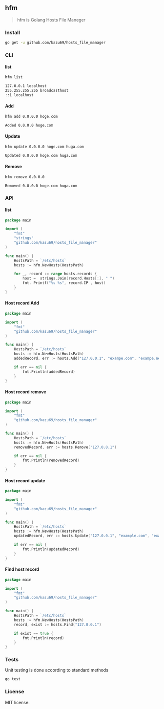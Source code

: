 ## hfm

> hfm is Golang Hosts File Maneger

### Install

```sh
go get -u github.com/kazu69/hosts_file_manager
```

### CLI

#### list

```sh
hfm list

127.0.0.1 localhost
255.255.255.255 broadcasthost
::1 localhost
```

#### Add

```sh
hfm add 0.0.0.0 hoge.com

Added 0.0.0.0 hoge.com
```

#### Update

```sh
hfm update 0.0.0.0 hoge.com huga.com

Updated 0.0.0.0 hoge.com huga.com
```

#### Remove

```sh
hfm remove 0.0.0.0

Removed 0.0.0.0 hoge.com huga.com
```

### API

#### list

```go
package main

import (
    "fmt"
    "strings"
    "github.com/kazu69/hosts_file_manager"
)

func main() {
    HostsPath = `/etc/hosts`
    hosts := hfm.NewHosts(HostsPath)

    for _, record := range hosts.records {
        host =  strings.Join(record.Hosts[:], " ")
        fmt. Printf("%s %s", record.IP , host)
    }
}
```

#### Host record Add

```go
package main

import (
    "fmt"
    "github.com/kazu69/hosts_file_manager"
)

func main() {
    HostsPath = `/etc/hosts`
    hosts := hfm.NewHosts(HostsPath)
    addedRecord, err := hosts.Add("127.0.0.1", "exampe.com", "exampe.net"))

    if err == nil {
        fmt.Println(addedRecord)
    }
}
```

#### Host record remove

```go
package main

import (
    "fmt"
    "github.com/kazu69/hosts_file_manager"
)

func main() {
    HostsPath = `/etc/hosts`
    hosts := hfm.NewHosts(HostsPath)
    removedRecord, err := hosts.Remove("127.0.0.1")

    if err == nil {
        fmt.Println(removedRecord)
    }
}
```

#### Host record update


```go
package main

import (
    "fmt"
    "github.com/kazu69/hosts_file_manager"
)

func main() {
    HostsPath = `/etc/hosts`
    hosts := hfm.NewHosts(HostsPath)
    updatedRecord, err := hosts.Update("127.0.0.1", "example.com", "example.net")

    if err == nil {
        fmt.Println(updatedRecord)
    }
}
```

#### Find host record

```go
package main

import (
    "fmt"
    "github.com/kazu69/hosts_file_manager"
)

func main() {
    HostsPath = `/etc/hosts`
    hosts := hfm.NewHosts(HostsPath)
    record, exist := hosts.Find("127.0.0.1")

    if exist == true {
        fmt.Println(record)
    }
}
```

### Tests

Unit testing is done according to standard methods

```sh
go test
```

### License

MIT license.
